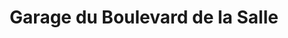 ---
title: "Garage du Boulevard de la Salle"
url: /vichy/garage-du-boulevard-de-la-salle/
shop: Autowerkstatt
---
